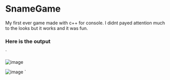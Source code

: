 # SnameGame
My first ever game made with c++ for console. I didnt payed attention much to the looks but it works and it was fun.

<h3> Here is the output </h3>
` <br>

![image](https://github.com/user-attachments/assets/c65c346f-7497-40d1-a9bd-225eb9c254ab) <br>

![image](https://github.com/user-attachments/assets/0a324ea1-6bc3-48bd-837b-53a1ccbc644d)
` <br>
